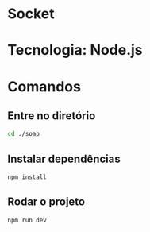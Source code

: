 # Socket
# Tecnologia: Node.js
# Comandos
## Entre no diretório
```sh
cd ./soap
```
## Instalar dependências
```sh
npm install
```
## Rodar o projeto
```sh
npm run dev
```